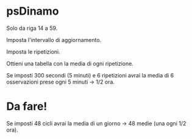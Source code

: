 # psDinamo

Solo da riga 14 a 59.

Imposta l'intervallo di aggiornamento.

Imposta le ripetizioni.

Ottieni una tabella con la media di ogni ripetizione.

Se imposti 300 secondi (5 minuti) e 6 ripetizioni avrai la media di 6 osservazioni prese ogni 5 minuti -> 1/2 ora.

# Da fare!

Se imposti 48 cicli avrai la media di  un giorno -> 48 medie (una ogni 1/2 ora).
